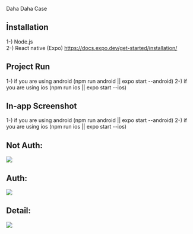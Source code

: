Daha Daha Case

## İnstallation
1-) Node.js\
2-) React native (Expo) https://docs.expo.dev/get-started/installation/

## Project Run
1-)  if you are using android (npm run android || expo start --android)
2-)  if you are using ios (npm run ios || expo start --ios)

## In-app Screenshot
1-)  if you are using android (npm run android || expo start --android)
2-)  if you are using ios (npm run ios || expo start --ios)


## Not Auth:
![](https://i.hizliresim.com/1627ee8.png) 

## Auth:
![](https://i.hizliresim.com/70803o8.png) 

## Detail:
![](https://i.hizliresim.com/jarualk.png) 

